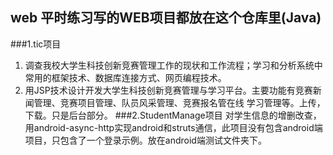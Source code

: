 web 平时练习写的WEB项目都放在这个仓库里(Java) 
------
###1.tic项目 

1) 调查我校大学生科技创新竞赛管理工作的现状和工作流程；学习和分析系统中常用的框架技术、数据库连接方式、网页编程技术。<br>
2) 用JSP技术设计开发大学生科技创新竞赛管理与学习平台。主要功能有竞赛新闻管理、竞赛项目管理、队员风采管理、竞赛报名管在线 学习管理等。上传，下载。只是后台部分。
###2.StudentManage项目
对学生信息的增删改查，用android-async-http实现android和struts通信，此项目没有包含android端项目，只包含了一个登录示例。放在android端测试文件夹下。
